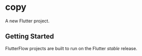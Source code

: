 # copy

A new Flutter project.

## Getting Started

FlutterFlow projects are built to run on the Flutter _stable_ release.
